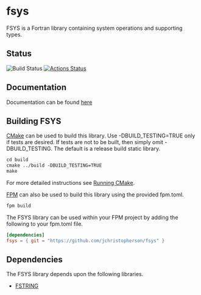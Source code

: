 # fsys
FSYS is a Fortran library containing system operations and supporting types.

## Status
![Build Status](https://github.com/jchristopherson/fsys/actions/workflows/cmake.yml/badge.svg)
[![Actions Status](https://github.com/jchristopherson/fsys/workflows/fpm/badge.svg)](https://github.com/jchristopherson/fsys/actions)

## Documentation
Documentation can be found [here](https://jchristopherson.github.io/fsys/)

## Building FSYS
[CMake](https://cmake.org/) can be used to build this library.  Use -DBUILD_TESTING=TRUE only if tests are desired.  If tests are not to be built, then simply omit -DBUILD_TESTING.  The default is a release build static library.
```txt
cd build
cmake ../build -DBUILD_TESTING=TRUE
make
```
For more detailed instructions see [Running CMake](https://cmake.org/runningcmake/).

[FPM](https://github.com/fortran-lang/fpm) can also be used to build this library using the provided fpm.toml.
```txt
fpm build
```
The FSYS library can be used within your FPM project by adding the following to your fpm.toml file.
```toml
[dependencies]
fsys = { git = "https://github.com/jchristopherson/fsys" }
```

## Dependencies
The FSYS library depends upon the following libraries.
- [FSTRING](https://github.com/jchristopherson/fstring)